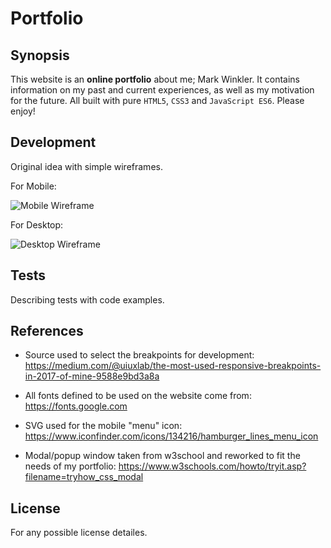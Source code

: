 # Portfolio


## Synopsis


This website is an **online portfolio** about me; Mark Winkler.
It contains information on my past and current experiences,
as well as my motivation for the future. All built with
pure `HTML5`, `CSS3` and `JavaScript ES6`.
Please enjoy!


## Development

Original idea with simple wireframes.

For Mobile:

![Mobile Wireframe](https://github.com/MarkWinkler/MarkWinkler.github.io/blob/master/images/Mobile-Wireframe.jpg)

For Desktop:

![Desktop Wireframe](https://github.com/MarkWinkler/MarkWinkler.github.io/blob/master/images/Desktop-wireframe.jpg)


## Tests

Describing tests with code examples.


## References

- Source used to select the breakpoints for development: https://medium.com/@uiuxlab/the-most-used-responsive-breakpoints-in-2017-of-mine-9588e9bd3a8a

- All fonts defined to be used on the website come from: https://fonts.google.com

- SVG used for the mobile "menu" icon: https://www.iconfinder.com/icons/134216/hamburger_lines_menu_icon

- Modal/popup window taken from w3school and reworked to fit the needs of my portfolio: https://www.w3schools.com/howto/tryit.asp?filename=tryhow_css_modal


## License

For any possible license detailes.